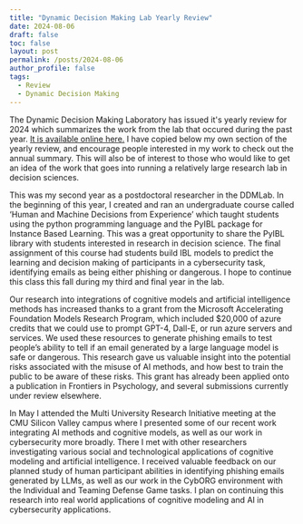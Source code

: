 ```yaml
---
title: "Dynamic Decision Making Lab Yearly Review"
date: 2024-08-06
draft: false
toc: false
layout: post
permalink: /posts/2024-08-06
author_profile: false
tags:
  - Review
  - Dynamic Decision Making
---
```


The Dynamic Decision Making Laboratory has issued it's yearly review for 2024 which summarizes the work from the lab that occured during the past year. [It is available online here.](https://www.cmu.edu/dietrich/sds/ddmlab/newsletter/DDMLab_Fall2024.pdf) I have copied below my own section of the yearly review, and encourage people interested in my work to check out the annual summary. This will also be of interest to those who would like to get an idea of the work that goes into running a relatively large research lab in decision sciences.

This was my second year as a postdoctoral researcher in the DDMLab. In the beginning of this year, I created and ran an undergraduate course called ‘Human and Machine Decisions from Experience’ which taught students using the python programming language and the PyIBL package for Instance Based Learning. This was a great opportunity to share the PyIBL library with students interested in research in decision science. The final assignment of this course had students build IBL models to predict the learning and decision making of participants in a cybersecurity task, identifying emails as being either phishing or dangerous. I hope to continue this class this fall during my third and final year in the lab.  

Our research into integrations of cognitive models and artificial intelligence methods has increased thanks to a grant from the Microsoft Accelerating Foundation Models Research Program, which included $20,000 of azure credits that we could use to prompt GPT-4, Dall-E, or run azure servers and services. We used these resources to generate phishing emails to test people’s ability to tell if an email generated by a large language model is safe or dangerous. This research gave us valuable insight into the potential risks associated with the misuse of AI methods, and how best to train the public to be aware of these risks. This grant has already been applied onto a publication in Frontiers in Psychology, and several submissions currently under review elsewhere.  

In May I attended the Multi University Research Initiative meeting at the CMU Silicon Valley campus where I presented some of our recent work integrating AI methods and cognitive models, as well as our work in cybersecurity more broadly. There I met with other researchers investigating various social and technological applications of cognitive modeling and artificial intelligence. I received valuable feedback on our planned study of human participant abilities in identifying phishing emails generated by LLMs, as well as our work in the CybORG environment with the Individual and Teaming Defense Game tasks. I plan on continuing this research into real world applications of cognitive modeling and AI in cybersecurity applications.